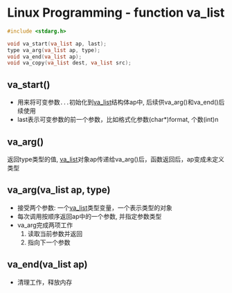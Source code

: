 # Linux Programming - function va_list

```c
#include <stdarg.h>

void va_start(va_list ap, last);
type va_arg(va_list ap, type);
void va_end(va_list ap);
void va_copy(va_list dest, va_list src);
```

## va_start()

- 用来将可变参数`...`初始化到[va_list](linux-va-list-structure.md)结构体ap中, 后续供va_arg()和va_end()后续使用
- last表示可变参数的前一个参数，比如格式化参数(char*)format, 个数(int)n

## va_arg()

返回type类型的值, [va_list](linux-va-list-structure.md)对象ap传递给va_arg()后，函数返回后，ap变成未定义类型

## va_arg(va_list ap, type)
- 接受两个参数: 一个[va_list](linux-va-list-structure.md)类型变量，一个表示类型的对象 
- 每次调用按顺序返回ap中的一个参数, 并指定参数类型
- va_arg完成两项工作
  1. 读取当前参数并返回
  2. 指向下一个参数 
  
## va_end(va_list ap)
  
- 清理工作，释放内存
